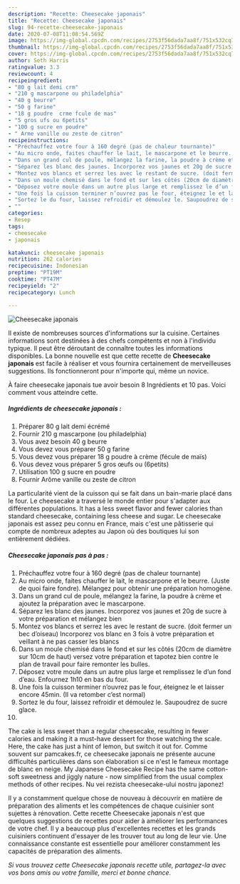 ```yaml
---
description: "Recette: Cheesecake japonais"
title: "Recette: Cheesecake japonais"
slug: 94-recette-cheesecake-japonais
date: 2020-07-08T11:08:54.569Z
image: https://img-global.cpcdn.com/recipes/2753f56dada7aa8f/751x532cq70/cheesecake-japonais-photo-principale-de-la-recette.jpg
thumbnail: https://img-global.cpcdn.com/recipes/2753f56dada7aa8f/751x532cq70/cheesecake-japonais-photo-principale-de-la-recette.jpg
cover: https://img-global.cpcdn.com/recipes/2753f56dada7aa8f/751x532cq70/cheesecake-japonais-photo-principale-de-la-recette.jpg
author: Seth Harris
ratingvalue: 3.3
reviewcount: 4
recipeingredient:
- "80 g lait demi crm"
- "210 g mascarpone ou philadelphia"
- "40 g beurre"
- "50 g farine"
- "18 g poudre  crme fcule de mas"
- "5 gros ufs ou 6petits"
- "100 g sucre en poudre"
- " Arme vanille ou zeste de citron"
recipeinstructions:
- "Préchauffez votre four à 160 degré (pas de chaleur tournante)"
- "Au micro onde, faites chauffer le lait, le mascarpone et le beurre. (Juste de quoi faire fondre). Mélangez pour obtenir une préparation homogène."
- "Dans un grand cul de poule, mélangez la farine, la poudre à crème et ajoutez la préparation avec le mascarpone."
- "Séparez les blanc des jaunes. Incorporez vos jaunes et 20g de sucre à votre préparation et mélangez bien"
- "Montez vos blancs et serrez les avec le restant de sucre. (doit fermer un bec d’oiseau) Incorporez vos blanc en 3 fois à votre préparation et veillant à ne pas casser les blancs"
- "Dans un moule chemisé dans le fond et sur les côtés (20cm de diamètre sur 10cm de haut) versez votre préparation et tapotez bien contre le plan de travail pour faire remonter les bulles."
- "Déposez votre moule dans un autre plus large et remplissez le d’un fond d’eau. Enfournez 1h10 en bas du four."
- "Une fois la cuisson terminer n’ouvrez pas le four, éteignez le et laisser encore 45min. (Il va retomber c’est normal)"
- "Sortez le du four, laissez refroidir et démoulez le. Saupoudrez de sucre glace."
- ""
categories:
- Resep
tags:
- cheesecake
- japonais

katakunci: cheesecake japonais 
nutrition: 262 calories
recipecuisine: Indonesian
preptime: "PT19M"
cooktime: "PT47M"
recipeyield: "2"
recipecategory: Lunch

---
```



![Cheesecake japonais](https://img-global.cpcdn.com/recipes/2753f56dada7aa8f/751x532cq70/cheesecake-japonais-photo-principale-de-la-recette.jpg)

Il existe de nombreuses sources d'informations sur la cuisine. Certaines informations sont destinées à des chefs compétents et non à l'individu typique. Il peut être déroutant de connaître toutes les informations disponibles. La bonne nouvelle est que cette recette de <strong> Cheesecake japonais </strong> est facile à réaliser et vous fournira certainement de merveilleuses suggestions. Ils fonctionneront pour n'importe qui, même un novice.

<!--inarticleads1-->

À faire cheesecake japonais tue avoir besoin 8 Ingrédients et 10 pas. Voici comment vous atteindre cette.

##### Ingrédients de cheesecake japonais :

1. Préparer 80 g lait demi écrémé
1. Fournir 210 g mascarpone (ou philadelphia)
1. Vous avez besoin 40 g beurre
1. Vous devez vous préparer 50 g farine
1. Vous devez vous préparer 18 g poudre à crème (fécule de maïs)
1. Vous devez vous préparer 5 gros œufs ou (6petits)
1. Utilisation 100 g sucre en poudre
1. Fournir  Arôme vanille ou zeste de citron


La particularité vient de la cuisson qui se fait dans un bain-marie placé dans le four. Le cheesecake a traversé le monde entier pour s&#39;adapter aux différentes populations. It has a less sweet flavor and fewer calories than standard cheesecake, containing less cheese and sugar. Le cheesecake japonais est assez peu connu en France, mais c&#39;est une pâtisserie qui compte de nombreux adeptes au Japon où des boutiques lui son entièrement dédiées. 

<!--inarticleads2-->

##### Cheesecake japonais pas à pas :

1. Préchauffez votre four à 160 degré (pas de chaleur tournante)
1. Au micro onde, faites chauffer le lait, le mascarpone et le beurre. (Juste de quoi faire fondre). Mélangez pour obtenir une préparation homogène.
1. Dans un grand cul de poule, mélangez la farine, la poudre à crème et ajoutez la préparation avec le mascarpone.
1. Séparez les blanc des jaunes. Incorporez vos jaunes et 20g de sucre à votre préparation et mélangez bien
1. Montez vos blancs et serrez les avec le restant de sucre. (doit fermer un bec d’oiseau) Incorporez vos blanc en 3 fois à votre préparation et veillant à ne pas casser les blancs
1. Dans un moule chemisé dans le fond et sur les côtés (20cm de diamètre sur 10cm de haut) versez votre préparation et tapotez bien contre le plan de travail pour faire remonter les bulles.
1. Déposez votre moule dans un autre plus large et remplissez le d’un fond d’eau. Enfournez 1h10 en bas du four.
1. Une fois la cuisson terminer n’ouvrez pas le four, éteignez le et laisser encore 45min. (Il va retomber c’est normal)
1. Sortez le du four, laissez refroidir et démoulez le. Saupoudrez de sucre glace.
1. 


The cake is less sweet than a regular cheesecake, resulting in fewer calories and making it a must-have dessert for those watching the scale. Here, the cake has just a hint of lemon, but switch it out for. Comme souvent sur pamcakes.fr, ce cheesecake japonais ne présente aucune difficultés particulières dans son élaboration si ce n&#39;est le fameux montage de blanc en neige. My Japanese Cheesecake Recipe has the same cotton-soft sweetness and jiggly nature - now simplified from the usual complex methods of other recipes. Nu vei rezista cheesecake-ului nostru japonez! 

<!--inarticleads1-->

<p>
Il y a constamment quelque chose de nouveau à découvrir en matière de préparation des aliments et les compétences de chaque cuisinier sont sujettes à rénovation. Cette recette Cheesecake japonais n'est que quelques suggestions de recettes pour aider à améliorer les performances de votre chef. Il y a beaucoup plus d'excellentes recettes et les grands cuisiniers continuent d'essayer de les trouver tout au long de leur vie. Une connaissance constante est essentielle pour améliorer constamment les capacités de préparation des aliments.
</p>

<p>
<i>Si vous trouvez cette Cheesecake japonais recette utile, partagez-la avec vos bons amis ou votre famille, merci et bonne chance.</i>
</p>
